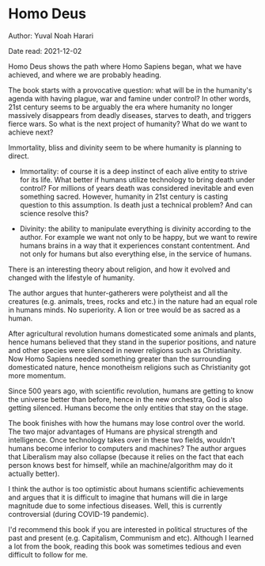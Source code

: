 # Homo Deus

Author: Yuval Noah Harari

Date read: 2021-12-02

Homo Deus shows the path where Homo Sapiens began, what we have achieved, and where we are probably heading.

The book starts with a provocative question: what will be in the humanity's agenda with having plague, war and famine under control? In other words, 21st century seems to be arguably the era where humanity no longer massively disappears from deadly diseases, starves to death, and triggers fierce wars. So what is the next project of humanity? What do we want to achieve next?

Immortality, bliss and divinity seem to be where humanity is planning to direct.

* Immortality: of course it is a deep instinct of each alive entity to strive for its life. What better if humans utilize technology to bring death under control? For millions of years death was considered inevitable and even something sacred. However, humanity in 21st century is casting question to this assumption. Is death just a technical problem? And can science resolve this?

* Divinity: the ability to manipulate everything is divinity according to the author. For example we want not only to be happy, but we want to rewire humans brains in a way that it experiences constant contentment. And not only for humans but also everything else, in the service of humans.

There is an interesting theory about religion, and how it evolved and changed with the lifestyle of humanity.

The author argues that hunter-gatherers were polytheist and all the creatures (e.g. animals, trees, rocks and etc.) in the nature had an equal role in humans minds. No superiority. A lion or tree would be as sacred as a human.

After agricultural revolution humans domesticated some animals and plants, hence humans believed that they stand in the superior positions, and nature and other species were silenced in newer religions such as Christianity. Now Homo Sapiens needed something greater than the surrounding domesticated nature, hence monotheism religions such as Christianity got more momentum. 

Since 500 years ago, with scientific revolution, humans are getting to know the universe better than before, hence in the new orchestra, God is also getting silenced. Humans become the only entities that stay on the stage.

The book finishes with how the humans may lose control over the world. The two major advantages of Humans are physical strength and intelligence. Once technology takes over in these two fields, wouldn't humans become inferior to computers and machines? The author argues that Liberalism may also collapse (because it relies on the fact that each person knows best for himself, while an machine/algorithm may do it actually better).

I think the author is too optimistic about humans scientific achievements and argues that it is difficult to imagine that humans will die in large magnitude due to some infectious diseases. Well, this is currently controversial (during COVID-19 pandemic).

I'd recommend this book if you are interested in political structures of the past and present (e.g. Capitalism, Communism and etc). Although I learned a lot from the book, reading this book was sometimes tedious and even difficult to follow for me.
